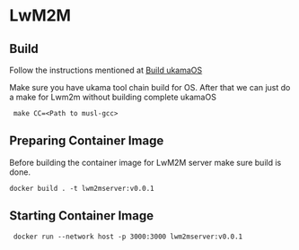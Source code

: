# LwM2M 

## Build

Follow the instructions mentioned at [Build ukamaOS](https://github.com/ukama/ukamaOS#readme)

Make sure you have ukama tool chain build for OS. After that we can just do a make for Lwm2m without building complete ukamaOS
 
```
 make CC=<Path to musl-gcc>
```

## Preparing Container Image

Before building the container image for LwM2M server make sure build is done.

```
docker build . -t lwm2mserver:v0.0.1
```

## Starting Container Image

```
 docker run --network host -p 3000:3000 lwm2mserver:v0.0.1
```
